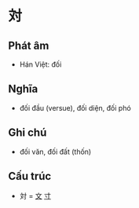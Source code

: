 # 対

## Phát âm
* Hán Việt: đối

## Nghĩa
* đối đầu (versue), đối diện, đối phó

## Ghi chú
* đối văn, đối đất (thốn)

## Cấu trúc
* 対 = [文](文.md) [寸](寸.md)

<script>window.HANZI_FIELD='対';</script>